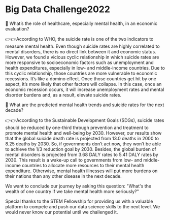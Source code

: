 # Big Data Challenge2022

👀 What’s the role of healthcare, especially mental health, in an economic evaluation?

👉👉According to WHO, the suicide rate is one of the two indicators to measure mental health. Even though suicide rates are highly correlated to mental disorders, there is no direct link between it and economic status. However, we found a vicious cyclic relationship in which suicide rates are more responsive to socioeconomic factors such as unemployment and health expenditures, especially in low- and middle-income countries. Due to this cyclic relationship, those countries are more vulnerable to economic recessions. It’s like a domino effect. Once those countries get hit by one aspect, it’s more likely that other factors will collapse. In this case, once an economic recession occurs, it will increase unemployment rates and mental disorder burdens and, as a result, elevate suicide rates.

👀 What are the predicted mental health trends and suicide rates for the next decade?

👉👉According to the Sustainable Development Goals (SDGs), suicide rates should be reduced by one-third through prevention and treatment to promote mental health and well-being by 2030. However, our results show that the global suicide death rate is projected from 13.0 deaths in 2000 to 8.25 deaths by 2030. So, if governments don’t act now, they won’t be able to achieve the 1/3 reduction goal by 2030. Besides, the global burden of mental disorders is projected from 3.68 DALY rates to 5.41 DALY rates by 2030. This result is a wake-up call to governments from low- and middle-income countries to allocate more resources to their mental health expenditure. Otherwise, mental health illnesses will put more burdens on their nations than any other disease in the next decade.

We want to conclude our journey by asking this question:
"What's the wealth of one country if we take mental health more seriously?"

Special thanks to the STEM Fellowship for providing us with a valuable platform to compete and push our data science skills to the next level. We would never know our potential until we challenged it.
